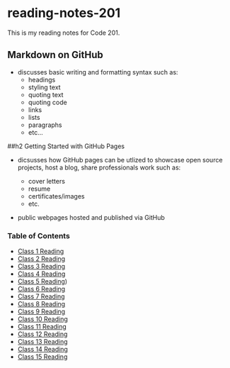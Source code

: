# reading-notes-201
This is my reading notes for Code 201.

## Markdown on GitHub

- discusses basic writing and formatting syntax such as:
  - headings
  - styling text
  - quoting text
  - quoting code
  - links
  - lists
  - paragraphs
  - etc...


##h2 Getting Started with GitHub Pages

- dicsusses how GitHub pages can be utlized to showcase open source projects, host a blog, share professionals work such as:
  - cover letters
  - resume
  - certificates/images
  - etc.
  
- public webpages hosted and published via GitHub


### Table of Contents

- [Class 1 Reading](class1.md)      
- [Class 2 Reading](class2.md)
- [Class 3 Reading](class3.md)
- [Class 4 Reading](class4.md)
- [Class 5 Reading](class5.md))
- [Class 6 Reading](class6.md)
- [Class 7 Reading](class7.md)
- [Class 8 Reading](class8.md)
- [Class 9 Reading](class9.md)
- [Class 10 Reading](class10.md)
- [Class 11 Reading](class11.md)
- [Class 12 Reading](class12.md)
- [Class 13 Reading](class13.md)
- [Class 14 Reading](class14.md)
- [Class 15 Reading](class15.md)

